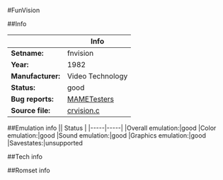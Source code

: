 #FunVision

##Info

||Info|
|-----|-----|
|**Setname:**|fnvision
|**Year:**|1982
|**Manufacturer:**|Video Technology
|**Status:**|good
|**Bug reports:**|[MAMETesters](http://mametesters.org/view_all_set.php?type=1&temporary=y&search=crvision.c)
|**Source file:**|[crvision.c](https://github.com/mamedev/mame/blob/master/src/mess/drivers/crvision.c)

##Emulation info
|| Status |
|-----|-----|
|Overall emulation:|good
|Color emulation:|good
|Sound emulation:|good
|Graphics emulation:|good
|Savestates:|unsupported

##Tech info

##Romset info

<!--- START OF EDITED COMMENT DO NOT TOUCH TEXT ABOVE-->
